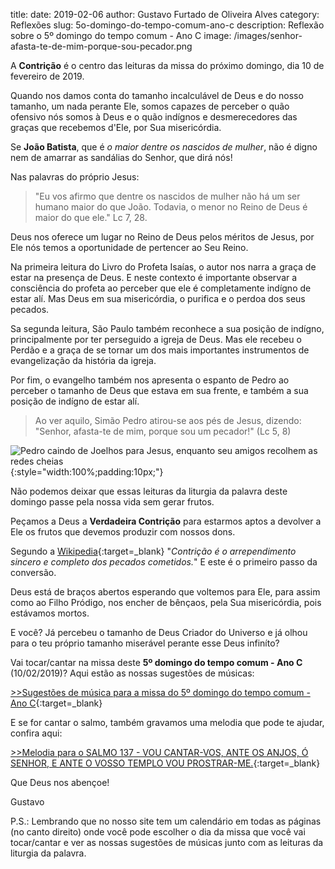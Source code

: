 title: 
date: 2019-02-06
author: Gustavo Furtado de Oliveira Alves
category: Reflexões
slug: 5o-domingo-do-tempo-comum-ano-c
description: Reflexão sobre o 5º domingo do tempo comum - Ano C
image: /images/senhor-afasta-te-de-mim-porque-sou-pecador.png

A **Contrição** é o centro das leituras da missa do próximo domingo, dia 10 de fevereiro de 2019.

Quando nos damos conta do tamanho incalculável de Deus e do nosso tamanho, um nada perante Ele,
somos capazes de perceber o quão ofensivo nós somos à Deus e
o quão indígnos e desmerecedores das graças que recebemos d'Ele, por Sua misericórdia.

Se **João Batista**, que é _o maior dentre os nascidos de mulher_,
não é digno nem de amarrar as sandálias do Senhor, que dirá nós!

Nas palavras do próprio Jesus:

> "Eu vos afirmo que dentre os nascidos de mulher não há um ser humano maior do que João. Todavia, o menor no Reino de Deus é maior do que ele." Lc 7, 28.

Deus nos oferece um lugar no Reino de Deus pelos méritos de Jesus,
por Ele nós temos a oportunidade de pertencer ao Seu Reino.

Na primeira leitura do Livro do Profeta Isaías, o autor nos narra a graça de estar na presença de Deus.
E neste contexto é importante observar a consciência do profeta ao perceber que ele é completamente indígno de estar alí.
Mas Deus em sua misericórdia, o purifica e o perdoa dos seus pecados.

Sa segunda leitura, São Paulo também reconhece a sua posição de indígno, principalmente por ter perseguido a igreja de Deus.
Mas ele recebeu o Perdão e a graça de se tornar um dos mais importantes instrumentos de evangelização da história da igreja.

Por fim, o evangelho também nos apresenta o espanto de Pedro ao perceber o tamanho de Deus que estava em sua frente,
e também a sua posição de indígno de estar alí.

> Ao ver aquilo, Simão Pedro atirou-se aos pés de Jesus, 
dizendo: "Senhor, afasta-te de mim, 
porque sou um pecador!" (Lc 5, 8)

![Pedro caindo de Joelhos para Jesus, enquanto seu amigos recolhem as redes cheias](/images/senhor-afasta-te-de-mim-porque-sou-pecador.png){:style="width:100%;padding:10px;"}

Não podemos deixar que essas leituras da liturgia da palavra deste domingo passe pela nossa vida sem gerar frutos.

Peçamos a Deus a **Verdadeira Contrição** para estarmos aptos a devolver a Ele os frutos que devemos produzir com nossos dons.

Segundo a [Wikipedia](https://pt.wikipedia.org/wiki/Contri%C3%A7%C3%A3o){:target=\_blank}
"_Contrição é o arrependimento sincero e completo dos pecados cometidos._"
E este é o primeiro passo da conversão.

Deus está de braços abertos esperando que voltemos para Ele, para assim como ao Filho Pródigo,
nos encher de bênçaos, pela Sua misericórdia, pois estávamos mortos.

E você? Já percebeu o tamanho de Deus Criador do Universo e já olhou para o teu próprio tamanho miserável perante esse Deus infiníto?

Vai tocar/cantar na missa deste **5º domingo do tempo comum - Ano C** (10/02/2019)? Aqui estão as nossas sugestões de músicas:

[>>Sugestões de música para a missa do 5º domingo do tempo comum - Ano C](http://musicasparamissa.com.br/sugestoes-para/5o-domingo-do-tempo-comum-ano-c){:target=\_blank}

E se for cantar o salmo, também gravamos uma melodia que pode te ajudar, confira aqui:

[>>Melodia para o SALMO 137 - VOU CANTAR-VOS, ANTE OS ANJOS, Ó SENHOR, E ANTE O VOSSO TEMPLO VOU PROSTRAR-ME.](https://musicasparamissa.com.br/musica/salmo-137-vou-cantar-vos-ante-os-anjos-o-senhor/){:target=\_blank}

Que Deus nos abençoe!

Gustavo

P.S.: Lembrando que no nosso site tem um calendário em todas as páginas (no canto direito) onde você pode escolher o dia da missa que você vai tocar/cantar e ver as nossas sugestões de músicas junto com as leituras da liturgia da palavra.

